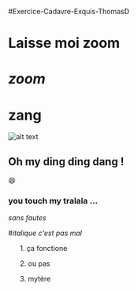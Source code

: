 

#Exercice-Cadavre-Exquis-ThomasD

# Laisse moi zoom
# *zoom*
# **zang**

![alt text](https://pict1.reezocar.com/images/autoscout24.it/RZCATSITF4A57718E7FB/MERCEDES-BENZ-250-00.jpg "BENZ")

## Oh my ding ding dang ! ##
:smile:
### you touch my tralala ... ###

*sans fautes*

#_italique c'est pas mal_
<ol>1. ça fonctione </ol>
<ul>2. ou pas </ul>
<ol>3. mytère</ol>
